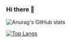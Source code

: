 ### Hi there 👋

![Anurag's GitHub stats](https://github-readme-stats.vercel.app/api?username=matiast02&count_private=true&theme=radical&border_color=#21262d)

[![Top Langs](https://github-readme-stats.vercel.app/api/top-langs/?username=matiast02&&langs_count=8&hide=C,C++,Roff&&layout=compact)](https://github.com/matiast02/github-readme-stats)
<!--
**matiast02/matiast02** is a ✨ _special_ ✨ repository because its `README.md` (this file) appears on your GitHub profile.

Here are some ideas to get you started:

- 🔭 I’m currently working on ...
- 🌱 I’m currently learning ...
- 👯 I’m looking to collaborate on ...
- 🤔 I’m looking for help with ...
- 💬 Ask me about ...
- 📫 How to reach me: ...
- 😄 Pronouns: ...
- ⚡ Fun fact: ...
-->
